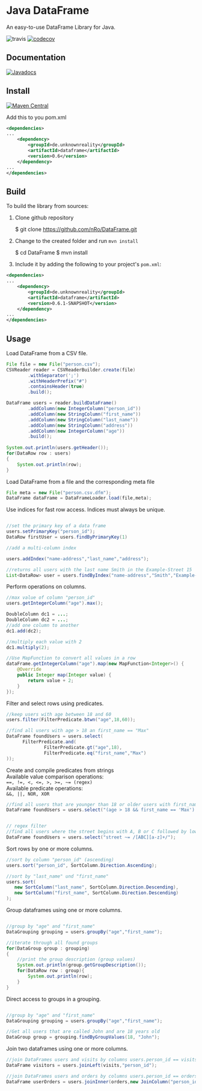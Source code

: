 # Java DataFrame
An easy-to-use DataFrame Library for Java.


![travis](https://travis-ci.org/nRo/DataFrame.svg?branch=master)
[![codecov](https://codecov.io/gh/nRo/DataFrame/branch/master/graph/badge.svg)](https://codecov.io/gh/nRo/DataFrame)

Documentation
-------
[![Javadocs](http://javadoc.io/badge/de.unknownreality/dataframe.svg?color=blue)](http://javadoc.io/doc/de.unknownreality/dataframe)

Install
-------

[![Maven Central](https://maven-badges.herokuapp.com/maven-central/de.unknownreality/dataframe/badge.svg)](https://maven-badges.herokuapp.com/maven-central/de.unknownreality/dataframe)


Add this to you pom.xml

```xml
<dependencies>
...
    <dependency>
        <groupId>de.unknownreality</groupId>
        <artifactId>dataframe</artifactId>
        <version>0.6</version>
    </dependency>
...
</dependencies>
```

Build
-----
To build the library from sources:

1) Clone github repository

    $ git clone https://github.com/nRo/DataFrame.git

2) Change to the created folder and run `mvn install`

    $ cd DataFrame
    $ mvn install

3) Include it by adding the following to your project's `pom.xml`:

```xml
<dependencies>
...
    <dependency>
        <groupId>de.unknownreality</groupId>
        <artifactId>dataframe</artifactId>
        <version>0.6.1-SNAPSHOT</version>
    </dependency>
...
</dependencies>
```

Usage
-----
Load DataFrame from a CSV file.
```java
File file = new File("person.csv");
CSVReader reader = CSVReaderBuilder.create(file)
        .withSeparator(';')
        .withHeaderPrefix("#")
        .containsHeader(true)
        .build();

DataFrame users = reader.buildDataFrame()
        .addColumn(new IntegerColumn("person_id"))
        .addColumn(new StringColumn("first_name"))
        .addColumn(new StringColumn("last_name"))
        .addColumn(new StringColumn("address"))
        .addColumn(new IntegerColumn("age"))
        .build();
        
System.out.println(users.getHeader());
for(DataRow row : users)
{
    System.out.println(row);
}
```
Load DataFrame from a file and the corresponding meta file
```java
File meta = new File("person.csv.dfm");
DataFrame dataFrame = DataFrameLoader.load(file,meta);
```
Use indices for fast row access.
Indices must always be unique.
```java

//set the primary key of a data frame
users.setPrimaryKey("person_id");
DataRow firstUser = users.findByPrimaryKey(1)

//add a multi-column index

users.addIndex("name-address","last_name","address");

//returns all users with the last name Smith in the Example-Street 15
List<DataRow> user = users.findByIndex("name-address","Smith","Example-Street 15")
```

Perform operations on columns.
```java
//max value of column "person_id"
users.getIntegerColumn("age").max();

DoubleColumn dc1 = ...;
DoubleColumn dc2 = ...;
//add one column to another
dc1.add(dc2);

//multiply each value with 2
dc1.multiply(2);

//Use MapFunction to convert all values in a row
dataFrame.getIntegerColumn("age").map(new MapFunction<Integer>() {
    @Override
    public Integer map(Integer value) {
        return value + 2;
    }
});
```

Filter and select rows using predicates.
```java
//keep users with age between 18 and 60
users.filter(FilterPredicate.btwn("age",18,60));

//find all users with age > 18 an first_name == "Max"
DataFrame foundUsers = users.select(
      FilterPredicate.and(
              FilterPredicate.gt("age",18),
              FilterPredicate.eq("first_name","Max")
));

```
Create and compile predicates from strings \
Available value comparison operations: \
```==, !=, <, <=, >, >=, ~= (regex)``` \
Available predicate operations: \
```&&, ||, NOR, XOR ```

```java
//find all users that are younger than 18 or older users with first_name == "Max"
DataFrame foundUsers = users.select("(age > 18 && first_name == 'Max') OR (age < 18)");


// regex filter
//find all users where the street begins with A, B or C followed by lowercase characters
DataFrame foundUsers = users.select("street ~= /[ABC][a-z]+/");
```

Sort rows by one or more columns.
```java
//sort by column "person_id" (ascending)
users.sort("person_id", SortColumn.Direction.Ascending);

//sort by "last_name" und "first_name"
users.sort(
   new SortColumn("last_name", SortColumn.Direction.Descending),
   new SortColumn("first_name", SortColumn.Direction.Descending)
);
```

Group dataframes using one or more columns.
```java

//group by "age" and "first_name"
DataGrouping grouping = users.groupBy("age","first_name");

//iterate through all found groups
for(DataGroup group : grouping)
{
    //print the group description (group values)
    System.out.println(group.getGroupDescription());
    for(DataRow row : group){
        System.out.println(row);
    }
}
```
Direct access to groups in a grouping.
```java

//group by "age" and "first_name"
DataGrouping grouping = users.groupBy("age","first_name");

//Get all users that are called John and are 18 years old
DataGroup group = grouping.findByGroupValues(18, "John");
```

Join two dataframes using one or more columns.
```java
//join DataFrames users and visits by columns users.person_id == visits.person_id
DataFrame visitors = users.joinLeft(visits,"person_id");

//join DataFrames users and orders by columns users.person_id == orders.customer_id
DataFrame userOrders = users.joinInner(orders,new JoinColumn("person_id","customer_id"));
```

